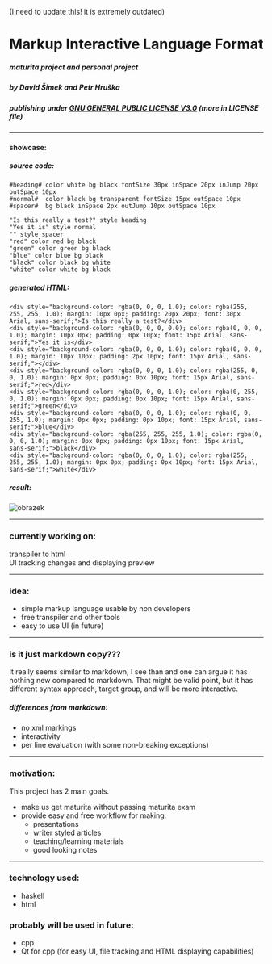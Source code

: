 (I need to update this! it is extremely outdated)

# Markup Interactive Language Format
#####  maturita project and personal project
##### by David Šimek and Petr Hruška
##### publishing under <ins>GNU GENERAL PUBLIC LICENSE V3.0</ins> (more in LICENSE file)

----

#### showcase:
##### source code:
```
#heading# color white bg black fontSize 30px inSpace 20px inJump 20px outSpace 10px
#normal#  color black bg transparent fontSize 15px outSpace 10px
#spacer#  bg black inSpace 2px outJump 10px outSpace 10px

"Is this really a test?" style heading
"Yes it is" style normal
"" style spacer
"red" color red bg black
"green" color green bg black
"blue" color blue bg black
"black" color black bg white
"white" color white bg black
```
##### generated HTML:
```
<div style="background-color: rgba(0, 0, 0, 1.0); color: rgba(255, 255, 255, 1.0); margin: 10px 0px; padding: 20px 20px; font: 30px Arial, sans-serif;">Is this really a test?</div>
<div style="background-color: rgba(0, 0, 0, 0.0); color: rgba(0, 0, 0, 1.0); margin: 10px 0px; padding: 0px 10px; font: 15px Arial, sans-serif;">Yes it is</div>
<div style="background-color: rgba(0, 0, 0, 1.0); color: rgba(0, 0, 0, 1.0); margin: 10px 10px; padding: 2px 10px; font: 15px Arial, sans-serif;"></div>
<div style="background-color: rgba(0, 0, 0, 1.0); color: rgba(255, 0, 0, 1.0); margin: 0px 0px; padding: 0px 10px; font: 15px Arial, sans-serif;">red</div>
<div style="background-color: rgba(0, 0, 0, 1.0); color: rgba(0, 255, 0, 1.0); margin: 0px 0px; padding: 0px 10px; font: 15px Arial, sans-serif;">green</div>
<div style="background-color: rgba(0, 0, 0, 1.0); color: rgba(0, 0, 255, 1.0); margin: 0px 0px; padding: 0px 10px; font: 15px Arial, sans-serif;">blue</div>
<div style="background-color: rgba(255, 255, 255, 1.0); color: rgba(0, 0, 0, 1.0); margin: 0px 0px; padding: 0px 10px; font: 15px Arial, sans-serif;">black</div>
<div style="background-color: rgba(0, 0, 0, 1.0); color: rgba(255, 255, 255, 1.0); margin: 0px 0px; padding: 0px 10px; font: 15px Arial, sans-serif;">white</div>
```
##### result:
![obrazek](https://github.com/davidSimek/MarkupInteracticeLanguageFormat/assets/119676792/0d6f0259-ade7-4c94-8e07-e085c9e898bb)

-----

### currently working on:
transpiler to html  
UI tracking changes and displaying preview

-----

### idea:
- simple markup language usable by non developers
- free transpiler and other tools
- easy to use UI (in future)

-----

### is it just markdown copy???
It really seems similar to markdown, I see than and one can argue it has nothing new compared to markdown. That might be valid point, but it has different syntax approach, target group, and will be more interactive.


##### differences from markdown:    
- no xml markings
- interactivity
- per line evaluation (with some non-breaking exceptions)

-----

### motivation:
This project has 2 main goals.
- make us get maturita without passing maturita exam
- provide easy and free workflow for making:
    - presentations
    - writer styled articles
    - teaching/learning materials
    - good looking notes

-----

### technology used:
- haskell
- html  
### probably will be used in future:
- cpp
- Qt for cpp (for easy UI, file tracking and HTML displaying capabilities)
